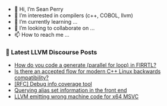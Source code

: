 - 👋 Hi, I’m Sean Perry
- 👀 I’m interested in compilers (c++, COBOL, llvm)
- 🌱 I’m currently learning ...
- 💞️ I’m looking to collaborate on ...
- 📫 How to reach me ...

<!---
s66perry/s66perry is a ✨ special ✨ repository because its `README.md` (this file) appears on your GitHub profile.
You can click the Preview link to take a look at your changes.
--->
### 📕 Latest LLVM Discourse Posts

<!-- DISCOURSE-LLVM:START -->
- [How do you code a generate &lpar;parallel for loop&rpar; in FIRRTL?](https://discourse.llvm.org/t/how-do-you-code-a-generate-parallel-for-loop-in-firrtl/81271#post_3)
- [Is there an accepted flow for modern C++ Linux backwards compatibility?](https://discourse.llvm.org/t/is-there-an-accepted-flow-for-modern-c-linux-backwards-compatibility/81278#post_1)
- [[RFC] Debug info coverage tool](https://discourse.llvm.org/t/rfc-debug-info-coverage-tool/81142#post_12)
- [Querying alias set information in the front end](https://discourse.llvm.org/t/querying-alias-set-information-in-the-front-end/81276#post_1)
- [LLVM emitting wrong machine code for x64 MSVC](https://discourse.llvm.org/t/llvm-emitting-wrong-machine-code-for-x64-msvc/81226#post_3)
<!-- DISCOURSE-LLVM:END -->
